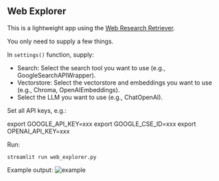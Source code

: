 ## Web Explorer

This is a lightweight app using the [Web Research Retriever](https://github.com/langchain-ai/langchain/pull/8102).

You only need to supply a few things.

In `settings()` function, supply:

* Search: Select the search tool you want to use (e.g., GoogleSearchAPIWrapper). 
* Vectorstore: Select the vectorstore and embeddings you want to use (e.g., Chroma, OpenAIEmbeddings).
* Select the LLM you want to use (e.g., ChatOpenAI).

Set all API keys, e.g.:

export GOOGLE_API_KEY=xxx
export GOOGLE_CSE_ID=xxx
export OPENAI_API_KEY=xxx

Run:

```
streamlit run web_explorer.py
```

Example output:
![example](https://github.com/langchain-ai/web-explorer/assets/122662504/b2c9d671-1188-4451-b73f-37f9a321b822)
